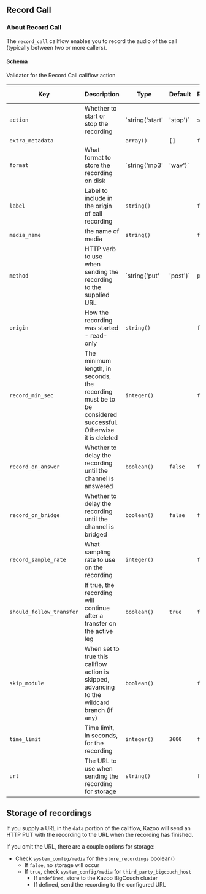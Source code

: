 ## Record Call

### About Record Call

The `record_call` callflow enables you to record the audio of the call (typically between two or more callers).

#### Schema

Validator for the Record Call callflow action



Key | Description | Type | Default | Required | Support Level
--- | ----------- | ---- | ------- | -------- | -------------
`action` | Whether to start or stop the recording | `string('start' | 'stop')` | `start` | `true` |  
`extra_metadata` |   | `array()` | `[]` | `false` |  
`format` | What format to store the recording on disk | `string('mp3' | 'wav')` |   | `false` |  
`label` | Label to include in the origin of call recording | `string()` |   | `false` |  
`media_name` | the name of media | `string()` |   | `false` |  
`method` | HTTP verb to use when sending the recording to the supplied URL | `string('put' | 'post')` | `put` | `false` |  
`origin` | How the recording was started - read-only | `string()` |   | `false` |  
`record_min_sec` | The minimum length, in seconds, the recording must be to be considered successful. Otherwise it is deleted | `integer()` |   | `false` |  
`record_on_answer` | Whether to delay the recording until the channel is answered | `boolean()` | `false` | `false` |  
`record_on_bridge` | Whether to delay the recording until the channel is bridged | `boolean()` | `false` | `false` |  
`record_sample_rate` | What sampling rate to use on the recording | `integer()` |   | `false` |  
`should_follow_transfer` | If true, the recording will continue after a transfer on the active leg | `boolean()` | `true` | `false` |  
`skip_module` | When set to true this callflow action is skipped, advancing to the wildcard branch (if any) | `boolean()` |   | `false` |  
`time_limit` | Time limit, in seconds, for the recording | `integer()` | `3600` | `false` |  
`url` | The URL to use when sending the recording for storage | `string()` |   | `false` |  






## Storage of recordings

If you supply a URL in the `data` portion of the callflow, Kazoo will send an HTTP PUT with the recording to the URL when the recording has finished.

If you omit the URL, there are a couple options for storage:

* Check `system_config/media` for the `store_recordings` boolean()
    * If `false`, no storage will occur
    * If `true`, check `system_config/media` for `third_party_bigcouch_host`
        * If `undefined`, store to the Kazoo BigCouch cluster
        * If defined, send the recording to the configured URL
